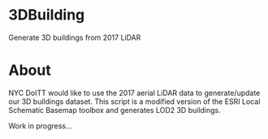 # 3DBuilding
Generate 3D buildings from 2017 LiDAR

# About
NYC DoITT would like to use the 2017 aerial LiDAR data to generate/update our 3D buildings dataset. 
This script is a modified version of the ESRI Local Schematic Basemap toolbox and generates LOD2 3D buildings. 

Work in progress...
